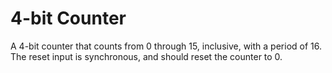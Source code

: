 # 4-bit Counter

A 4-bit counter that counts from 0 through 15, inclusive, with a period of 16. The reset input is synchronous, and should reset the counter to 0.
